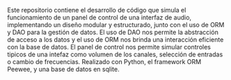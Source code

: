 Este repositorio contiene el desarrollo de código que simula el funcionamiento de un panel de control de una interfaz de audio, implementando un diseño modular y estructurado, junto con el uso de ORM y DAO para la gestión de datos.
El uso de DAO nos permite la abstracción de acceso a los datos y el uso de ORM nos brinda una interacción eficiente con la base de datos. El panel de control nos permite simular controles tipicos de una intefaz como volumen de los canales, selección de entradas o cambio de frecuencias.
Realizado con Python, el framework ORM Peewee, y una base de datos en sqlite.
